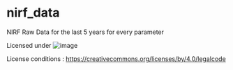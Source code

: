 # nirf_data
NIRF Raw Data for the last 5 years for every parameter

Licensed under ![image](https://user-images.githubusercontent.com/6595654/191188830-e51c8ac6-cd83-4fbf-8eb1-16388a8f2e19.png)



License conditions : https://creativecommons.org/licenses/by/4.0/legalcode
